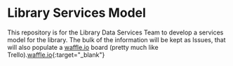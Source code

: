 # Library Services Model

This repository is for the Library Data Services Team to develop a services model for the library. The bulk of the information will be kept as Issues, that will also populate a <a href="https://waffle.io/psu-libraries/library_services_model" target="_blank">waffle.io</a> board (pretty much like Trello).[waffle.io](https://waffle.io/psu-libraries/library_services_model){:target="_blank"}
